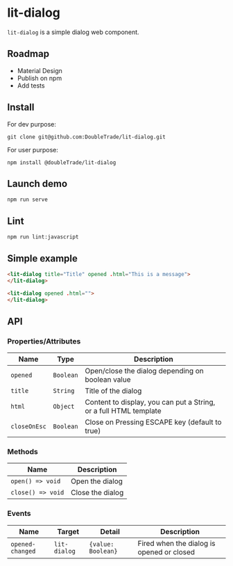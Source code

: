 # lit-dialog

`lit-dialog` is a simple dialog web component.


## Roadmap
- Material Design
- Publish on npm
- Add tests

## Install
For dev purpose:
```
git clone git@github.com:DoubleTrade/lit-dialog.git
```
For user purpose:
```
npm install @doubleTrade/lit-dialog
```

## Launch demo
```
npm run serve
```

## Lint
```
npm run lint:javascript
```

## Simple example
```html
<lit-dialog title="Title" opened .html="This is a message">
</lit-dialog>
```


```html
<lit-dialog opened .html="">
</lit-dialog>
```

## API

### Properties/Attributes

| Name         | Type      | Description                                      |
| ------------ | --------- | ------------------------------------------------ |
| `opened`     | `Boolean` | Open/close the dialog depending on boolean value |
| `title`      | `String`  | Title of the dialog                              |
| `html`       | `Object`  | Content to display, you can put a String, or a full HTML template |
| `closeOnEsc` | `Boolean` | Close on Pressing ESCAPE key  (default to true)                   |


### Methods

| Name              | Description      |
| ----------------- | ---------------- |
| `open() => void`  | Open the dialog  |
| `close() => void` | Close the dialog |

### Events

| Name             | Target       | Detail             | Description                               |
| ---------------- | ------------ | ------------------ | ----------------------------------------- |
| `opened-changed` | `lit-dialog` | `{value: Boolean}` | Fired when the dialog is opened or closed |